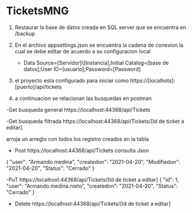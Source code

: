 # TicketsMNG

1. Restaurar la base de datos creada en SQL server que se encuentra en /backup

2. En el archivo appsettings.json se encuentra la cadena de conexion la cual se debe editar de acuerdo a su configuracion local
    - Data Source=[Servidor]\\[Instancia];Initial Catalog=[base de datos];User ID=[usuario];Password=[Password]
    
3. el proyecto esta configurado para iniciar como https://[localhots]:[puerto]/api/tickets

4. a continuacion se relacionan las busquedas en postman

  -Get busqueda general https://localhost:44368/api/Tickets
  
  -Get busqueda filtrada https://localhost:44368/api/Tickets/[Id de ticket a editar]
  
  arroja un arreglo con todos los registro creados en la tabla
  
  - Post https://localhost:44368/api/Tickets 
  consulta Json
  
  {
        "user": "Armando.medina",
        "createdon": "2021-04-20",
        "Modifiedon": "2021-04-20",
        "Status": "Cerrado"
}

-PuT https://localhost:44368/api/Tickets/[Id de ticket a editar]
{
    "id": 1,
        "user": "Armando.medina.nieto",
        "createdon": "2021-04-20",
        "Status": "Cerrado"
}

- Delete https://localhost:44368/api/Tickets/[Id de ticket a editar]
